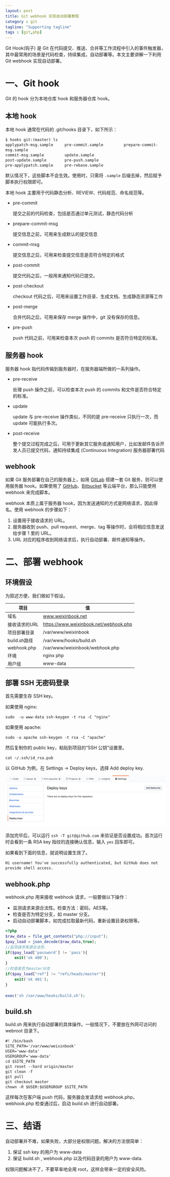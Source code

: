 ```yaml
---
layout: post
title: Git webhook 实现自动部署教程
category : git
tagline: "Supporting tagline"
tags : [git,php]
---
```


Git Hook(钩子) 是 Git 在代码提交、推送、合并等工作流程中引入的事件触发器，其中最常用的场景是代码检查，持续集成，自动部署等。本文主要讲解一下利用 Git webhook 实现自动部署。

# 一、Git hook

Git 的 hook 分为本地仓库 hook 和服务器仓库 hook。

## 本地 hook

本地 hook 通常在代码的 .git/hooks 目录下，如下所示：

```shell
$ hooks git:(master) ls
applypatch-msg.sample     pre-commit.sample         prepare-commit-msg.sample
commit-msg.sample         update.sample
post-update.sample        pre-push.sample
pre-applypatch.sample     pre-rebase.sample
```

默认情况下，这些脚本不会生效。使用时，只需将 `.sample` 后缀去掉，然后赋予脚本执行权限即可。

本地 hook 主要用于代码静态分析、REVIEW、代码规范、命名规范等。

* pre-commit

  提交之前的代码检查，包括是否通过单元测试，静态代码分析 

* prepare-commit-msg

  提交信息之前，可用来生成默认的提交信息

* commit-msg

  提交信息之后，可用来检查提交信息是否符合特定的格式

* post-commit

  提交代码之后，一般用来通知代码已提交。

* post-checkout

  checkout 代码之后，可用来设置工作目录、生成文档、生成静态资源等工作

* post-merge

  合并代码之后，可用来保存 merge 操作中，git 没有保存的信息。

* pre-push

  push 代码之前，可用来检查本次 push 的 commits 是否符合特定的标准。

## 服务器 hook

服务器 hook 指代码传输到服务器时，在服务器端所做的一系列操作。

* pre-receive

  处理 push 操作之前，可以检查本次 push 的 commits 和文件是否符合特定的标准。

* update

  update 与 pre-receive 操作类似，不同的是 pre-receive 只执行一次，而 update 可能执行多次。

* post-receive

  整个提交过程完成之后，可用于更新其它服务或通知用户，比如发邮件告诉开发人员已提交代码，通知持续集成 (Continuous Integration) 服务器部署代码

## webhook

如果 Git 服务部署在自己的服务器上，如用 [GitLab](https://about.gitlab.com/) 搭建一套 Git 服务，则可以使用服务器 hook。如果使用了 [GitHub](https://github.com/)、[Bitbucket](https://bitbucket.org/) 等云端平台，那么只能使用 webhook 来完成脚本。

webhook 本质上属于服务器 hook，因为发送通知的方式是网络请求，因此得名。使用 webhook 的步骤如下：

1. 设置用于接收请求的 URL。
2. 服务器收到 push、pull request、merge、tag 等操作时，会将相应信息发送给步骤 1 里的 URL。
3. URL 对应的程序收到网络请求后，执行自动部署、邮件通知等操作。

# 二、部署 webhook

## 环境假设

为叙述方便，我们做如下假设。

| 项目         | 值                                      |
| ---------- | -------------------------------------- |
| 域名         | www.weixinbook.net                     |
| 接收请求的URL   | https://www.weixinbook.net/webhook.php |
| 项目部署目录     | /var/www/weixinbook                    |
| build.sh路径 | /var/www/hooks/build.sh                |
| webhook.php |       /var/www/weixinbook/webhook.php                                 |
| 环境         | nginx php                              |
| 用户组        | www-data                               |


## 部署 SSH 无密码登录

首先需要生存 SSH key。

如果使用 nginx:

```shell
sudo  -u www-data ssh-keygen -t rsa -C "nginx"
```

如果使用 apache:

```shell
sudo -u apache ssh-keygen -t rsa -C "apache"
```

然后复制你的 public key，粘贴到项目的“SSH 公钥”设置里。

```shell
cat ~/.ssh/id_rsa.pub
```

以 GitHub 为例，在 Settings -> Deploy keys，选择 Add deploy key.

![GitHub Deploy Keys](/images/2017/github_deploy_keys.png)

添加完毕后，可以运行 `ssh -T git@github.com` 来验证是否设置成功。首次运行时会看到一条 RSA key 指纹的连接确认信息，输入 `yes` 回车即可。

如果看到下面的信息，就说明设置生效了。

```reStructuredText
Hi username! You've successfully authenticated, but GitHub does not
provide shell access.
```



## webhook.php
webhook.php 用来接收 webhook 请求，一般要做以下操作：

* 监测请求来源合法性。检查方法：密码，AES等。
* 检查是否为特定分支，如 master 分支。
* 启动自动部署脚本，如完成拉取最新代码，重新设置目录权限等。

```php
<?php
$raw_data = file_get_contents("php://input");
$pay_load = json_decode($raw_data,true);
//监测请求来源合法性，
if($pay_load['password'] != 'pass'){
    exit('ok 400');
}
//检查是否为master分支
if($pay_load["ref"] != "refs/heads/master"){
    exit('ok 401');
}

exec('sh /var/www/hooks/build.sh');
```

## build.sh
build.sh 用来执行自动部署的具体操作。一般情况下，不要放在外网可访问的 webroot 目录下。

```shell
#! /bin/bash
SITE_PATH='/var/www/weixinbook'
USER='www-data'
USERGROUP='www-data'
cd $SITE_PATH
git reset --hard origin/master
git clean -f
git pull
git checkout master
chown -R $USER:$USERGROUP $SITE_PATH
```


这样每次在客户端 push 代码，服务器会发请求给 webhook.php，webhook.php 检查通过后，启动 build.sh 进行自动部署。

# 三、结语

自动部署并不难，如果失败，大部分是权限问题。解决的方法很简单：

1. 保证 ssh key 的用户为 www-data
2. 保证 build.sh , webhook.php 以及代码目录的用户为 www-data.

权限问题解决不了，不要草率地全用 root，这样会带来一定的安全风险。